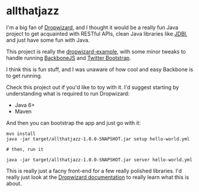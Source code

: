 allthatjazz
===========

I'm a big fan of [Dropwizard](http://dropwizard.codahale.com), and I thought
it would be a really fun Java project to get acquainted with RESTful APIs, clean
Java libraries like [JDBI](http://www.jdbi.org), and just have some fun with
Java. 

This project is really the [dropwizard-example](https://github.com/codahale/dropwizard/tree/master/dropwizard-example), with some minor tweaks to handle running [BackboneJS](http://documentcloud.github.com/backbone/) and
[Twitter Bootstrap](https://twitter.github.com/bootstrap).

I think this is fun stuff, and I was unaware of how cool and easy Backbone is
to get running.

Check this project out if you'd like to toy with it.  I'd suggest starting by
understanding what is required to run Dropwizard:

  * Java 6+
  * Maven

And then you can bootstrap the app and just go with it:

    mvn install
    java -jar target/allthatjazz-1.0.0-SNAPSHOT.jar setup hello-world.yml

    # then, run it
    
    java -jar target/allthatjazz-1.0.0-SNAPSHOT.jar server hello-world.yml


This is really just a facny front-end for a few really polished libraries.
I'd really just look at the [Dropwizard documentation](http://dropwizard.codahale.com)
to really learn what this is about.
